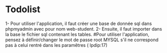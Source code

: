 # Todolist

1- Pour utiliser l'application, il faut créer une base de donnée sql dans phpmyadmin avec pour nom web-student.
2- Ensuite, il faut importer dans la base le fichier sql contenant les tables.
#Pour utiliser l'application, pensez à définir/changer le mot de passe root MYSQL s'il ne correspond pas à celui rentré dans les paramêtres ( lpdip:17)
